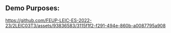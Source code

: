 ## Demo Purposes:

https://github.com/FEUP-LEIC-ES-2022-23/2LEIC03T3/assets/93836583/3115f1f2-f291-494e-860b-a0087795a908
